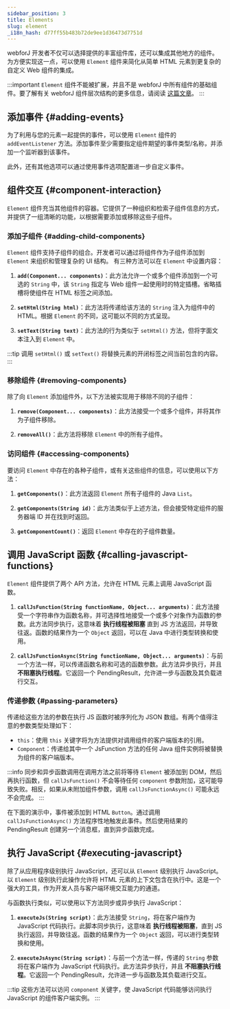 ```yaml
---
sidebar_position: 3
title: Elements
slug: element
_i18n_hash: d77ff55b483b72de9ee1d36473d7751d
---
```

<DocChip chip='since' label='23.06' />
<JavadocLink type="foundation" location="com/webforj/component/element/Element" top='true'/>

webforJ 开发者不仅可以选择提供的丰富组件库，还可以集成其他地方的组件。为方便实现这一点，可以使用 `Element` 组件来简化从简单 HTML 元素到更复杂的自定义 Web 组件的集成。

:::important
`Element` 组件不能被扩展，并且不是 webforJ 中所有组件的基础组件。要了解有关 webforJ 组件层次结构的更多信息，请阅读 [这篇文章](../architecture/controls-components.md)。
:::

<ComponentDemo 
path='/webforj/elementinputdemo?' 
javaE='https://raw.githubusercontent.com/webforj/webforj-documentation/refs/heads/main/src/main/java/com/webforj/samples/views/element/ElementInputDemoView.java'
cssURL='/css/element/elementInput.css'
/>

## 添加事件 {#adding-events}

为了利用与您的元素一起提供的事件，可以使用 `Element` 组件的 `addEventListener` 方法。添加事件至少需要指定组件期望的事件类型/名称，并添加一个监听器到该事件。

此外，还有其他选项可以通过使用事件选项配置进一步自定义事件。

<ComponentDemo 
path='/webforj/elementinputevent?' 
javaE='https://raw.githubusercontent.com/webforj/webforj-documentation/refs/heads/main/src/main/java/com/webforj/samples/views/element/ElementInputEventView.java'
cssURL='/css/element/elementInputEvent.css'
height='240px'
/>

## 组件交互 {#component-interaction}

`Element` 组件充当其他组件的容器。它提供了一种组织和检索子组件信息的方式，并提供了一组清晰的功能，以根据需要添加或移除这些子组件。

### 添加子组件 {#adding-child-components}

`Element` 组件支持子组件的组合。开发者可以通过将组件作为子组件添加到 `Element` 来组织和管理复杂的 UI 结构。 有三种方法可以在 `Element` 中设置内容：

1. **`add(Component... components)`**：此方法允许一个或多个组件添加到一个可选的 `String` 中，该 `String` 指定与 Web 组件一起使用时的特定插槽。省略插槽将使组件在 HTML 标签之间添加。

2. **`setHtml(String html)`**：此方法将传递给该方法的 `String` 注入为组件中的 HTML。根据 `Element` 的不同，这可能以不同的方式呈现。

3. **`setText(String text)`**：此方法的行为类似于 `setHtml()` 方法，但将字面文本注入到 `Element` 中。

<ComponentDemo 
path='/webforj/elementinputtext?' 
javaE='https://raw.githubusercontent.com/webforj/webforj-documentation/refs/heads/main/src/main/java/com/webforj/samples/views/element/ElementInputTextView.java'
cssURL='/css/element/elementInput.css'
height='175px'
/>

:::tip
调用 `setHtml()` 或 `setText()` 将替换元素的开闭标签之间当前包含的内容。
:::

### 移除组件 {#removing-components}

除了向 `Element` 添加组件外，以下方法被实现用于移除不同的子组件：

1. **`remove(Component... components)`**：此方法接受一个或多个组件，并将其作为子组件移除。

2. **`removeAll()`**：此方法将移除 `Element` 中的所有子组件。

### 访问组件 {#accessing-components}

要访问 `Element` 中存在的各种子组件，或有关这些组件的信息，可以使用以下方法：

1. **`getComponents()`**：此方法返回 `Element` 所有子组件的 Java `List`。

2. **`getComponents(String id)`**：此方法类似于上述方法，但会接受特定组件的服务器端 ID 并在找到时返回。

3. **`getComponentCount()`**：返回 `Element` 中存在的子组件数量。

## 调用 JavaScript 函数 {#calling-javascript-functions}

`Element` 组件提供了两个 API 方法，允许在 HTML 元素上调用 JavaScript 函数。

1. **`callJsFunction(String functionName, Object... arguments)`**：此方法接受一个字符串作为函数名称，并可选择性地接受一个或多个对象作为函数的参数。此方法同步执行，这意味着 **执行线程被阻塞** 直到 JS 方法返回，并导致往返。函数的结果作为一个 `Object` 返回，可以在 Java 中进行类型转换和使用。

2. **`callJsFunctionAsync(String functionName, Object... arguments)`**：与前一个方法一样，可以传递函数名称和可选的函数参数。此方法异步执行，并且 **不阻塞执行线程**。它返回一个 <JavadocLink type="foundation" location="com/webforj/PendingResult" code='true'>PendingResult</JavadocLink>，允许进一步与函数及其负载进行交互。

### 传递参数 {#passing-parameters}

传递给这些方法的参数在执行 JS 函数时被序列化为 JSON 数组。有两个值得注意的参数类型处理如下：
- `this`：使用 `this` 关键字将为方法提供对调用组件的客户端版本的引用。
- `Component`：传递给其中一个 JsFunction 方法的任何 Java 组件实例将被替换为组件的客户端版本。

:::info
同步和异步函数调用在调用方法之前将等待 `Element` 被添加到 DOM，然后再执行函数，但 `callJsFunction()` 不会等待任何 `component` 参数附加，这可能导致失败。相反，如果从未附加组件参数，调用 `callJsFunctionAsync()` 可能永远不会完成。
:::

在下面的演示中，事件被添加到 HTML `Button`。通过调用 `callJsFunctionAsync()` 方法程序性地触发此事件。然后使用结果的 <JavadocLink type="foundation" location="com/webforj/PendingResult" code='true'>PendingResult</JavadocLink> 创建另一个消息框，直到异步函数完成。

<ComponentDemo 
path='/webforj/elementinputfunction?' 
javaE='https://raw.githubusercontent.com/webforj/webforj-documentation/refs/heads/main/src/main/java/com/webforj/samples/views/element/ElementInputFunctionView.java'
cssURL='/css/element/elementInput.css'
height='240px'
/>

## 执行 JavaScript {#executing-javascript}

除了从应用程序级别执行 JavaScript，还可以从 `Element` 级别执行 JavaScript。以 `Element` 级别执行此操作允许将 HTML 元素的上下文包含在执行中。这是一个强大的工具，作为开发人员与客户端环境交互能力的通道。

与函数执行类似，可以使用以下方法同步或异步执行 JavaScript：

1. **`executeJs(String script)`**：此方法接受 `String`，将在客户端作为 JavaScript 代码执行。此脚本同步执行，这意味着 **执行线程被阻塞**，直到 JS 执行返回，并导致往返。函数的结果作为一个 `Object` 返回，可以进行类型转换和使用。

2. **`executeJsAsync(String script)`**：与前一个方法一样，传递的 `String` 参数将在客户端作为 JavaScript 代码执行。此方法异步执行，并且 **不阻塞执行线程**。它返回一个 <JavadocLink type="foundation" location="com/webforj/PendingResult" code='true'>PendingResult</JavadocLink>，允许进一步与函数及其负载进行交互。

:::tip
这些方法可以访问 `component` 关键字，使 JavaScript 代码能够访问执行 JavaScript 的组件客户端实例。
:::
